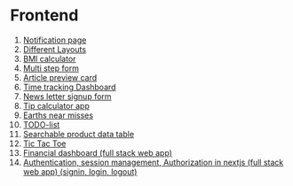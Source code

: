 # Frontend

1. [Notification page](https://frontend-shubhamoulkars-projects.vercel.app/notifications-page-main/index.html)
2. [Different Layouts](https://frontend-shubhamoulkars-projects.vercel.app/layouts/index.html)
3. [BMI calculator](https://frontend-shubhamoulkars-projects.vercel.app/BMI-calculator)
4. [Multi step form](https://frontend-shubhamoulkars-projects.vercel.app/multi-step-form-main)
5. [Article preview card](https://frontend-shubhamoulkars-projects.vercel.app/article-preview-component-master)
6. [Time tracking Dashboard](https://frontend-shubhamoulkars-projects.vercel.app/time-tracking-dashboard)
7. [News letter signup form](https://frontend-shubhamoulkars-projects.vercel.app/newsletter-sign-up-with-success-message-main)
8. [Tip calculator app](https://frontend-shubhamoulkars-projects.vercel.app/tip-calculator-app)
9. [Earths near misses](https://frontend-yiim-shubhamoulkars-projects.vercel.app/)
10. [TODO-list](https://shubhu-todolist.netlify.app)
11. [Searchable product data table](https://shubhu-searchable-table.netlify.app)
12. [Tic Tac Toe](https://shubhu-tic-tac-toe.netlify.app)
13. [Financial dashboard (full stack web app)](https://financialdashboard-beige.vercel.app/)
14. [Authentication, session management, Authorization in nextjs (full
    stack web app) (signin, login, logout)]()
